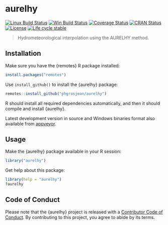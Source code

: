 # aurelhy

<!-- badges: start -->

[![Linux Build Status](https://travis-ci.com/phgrosjean/aurelhy.svg)](https://travis-ci.com/phgrosjean/aurelhy) [![Win Build Status](https://ci.appveyor.com/api/projects/status/github/phgrosjean/aurelhy?branch=master&svg=true)](https://ci.appveyor.com/project/phgrosjean/aurelhy) [![Coverage Status](https://img.shields.io/codecov/c/github/phgrosjean/aurelhy/master.svg)](https://codecov.io/github/phgrosjean/aurelhy?branch=master) [![CRAN Status](https://www.r-pkg.org/badges/version/aurelhy)](https://cran.r-project.org/package=aurelhy) [![License](https://img.shields.io/badge/license-GPL-blue.svg)](https://www.gnu.org/licenses/gpl-3.0.html) [![Life cycle stable](https://img.shields.io/badge/lifecycle-stable-brightgreen.svg)](https://www.tidyverse.org/lifecycle/#stable)

<!-- badges: end -->

> Hydrometeorological interpolation using the AURELHY method.

## Installation

Make sure you have the {remotes} R package installed:

``` r
install.packages("remotes")
```

Use `install_github()` to install the {aurelhy} package:

``` r
remotes::install_github("phgrosjean/aurelhy")
```

R should install all required dependencies automatically, and then it should compile and install {aurelhy}.

Latest development version in source and Windows binaries format also available from [appveyor](https://ci.appveyor.com/project/phgrosjean/aurelhy/build/artifacts).

## Usage

Make the {aurelhy} package available in your R session:

``` r
library("aurelhy")
```

Get help about this package:

``` r
library(help = "aurelhy")
?aurelhy
```

## Code of Conduct

Please note that the {aurelhy} project is released with a [Contributor Code of Conduct](https://contributor-covenant.org/version/2/0/CODE_OF_CONDUCT.html). By contributing to this project, you agree to abide by its terms.
